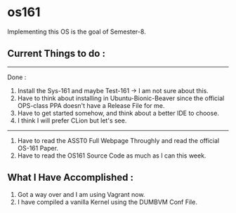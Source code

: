 # os161
Implementing this OS is the goal of Semester-8.

## Current Things to do : 
--------------------------------------------------------------------------------------------------------------------------
  Done : 
1. Install the Sys-161 and maybe Test-161 -> I am not sure about this.
2. Have to think about installing in Ubuntu-Bionic-Beaver since the official OPS-class PPA doesn't have a Release File for me.
3. Have to get started somehow, and think about a better IDE to choose.
4. I think I will prefer CLion but let's see. 
----------------------------------------------------------------------------------------------------------------------------
1. Have to read the ASST0 Full Webpage Throughly and read the official OS-161 Paper. 
2. Have to read the OS161 Source Code as much as I can this week.



## What I Have Accomplished : 
1. Got a way over and I am using Vagrant now.
2. I have compiled a vanilla Kernel using the DUMBVM Conf File. 


